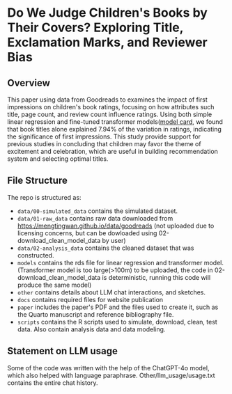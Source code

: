 # Do We Judge Children's Books by Their Covers? Exploring Title, Exclamation Marks, and Reviewer Bias

## Overview
This paper using data from Goodreads to examines the impact of first impressions on children's book ratings, focusing on how attributes such title, page count, and review count influence ratings.  Using both simple linear regression and fine-tuned transformer models([model card](utdqi.github.io/children_book_review/), we found that book titles alone explained 7.94% of the variation in ratings, indicating the significance of first impressions. This study provide support for previous studies in concluding that children may favor the theme of excitement and celebration, which are useful in building recommendation system and selecting optimal titles.

## File Structure

The repo is structured as:

-   `data/00-simulated_data` contains the simulated dataset.
-   `data/01-raw_data` contains raw data downloaded from https://mengtingwan.github.io/data/goodreads (not uploaded due to licensing concerns, but can be dowloaded using 02-download_clean_model_data by user)
-   `data/02-analysis_data` contains the cleaned dataset that was constructed.
-   `models` contains the rds file for linear regression and transformer model. (Transformer model is too large(>100m) to be uploaded, the code in 02-download_clean_model_data is deterministic, running this code will produce the same model)
-   `other` contains details about LLM chat interactions, and sketches.
-   `docs` contains required files for website publication
-   `paper` includes the paper's PDF and the files used to create it, such as the Quarto manuscript and reference bibliography file. 
-   `scripts` contains the R scripts used to simulate, download, clean, test data. Also contain analysis data and data modeling.

## Statement on LLM usage

Some of the code was written with the help of the ChatGPT-4o model, which also helped with language paraphrase. Other/llm_usage/usage.txt contains the entire chat history.

